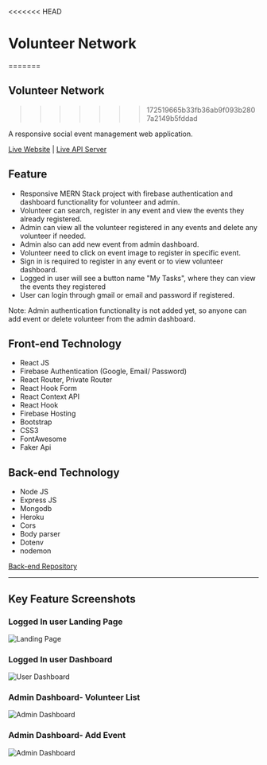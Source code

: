 <<<<<<< HEAD
# Volunteer Network
=======
## Volunteer Network
>>>>>>> 172519665b33fb36ab9f093b2807a2149b5fddad

A responsive social event management web application.

[Live Website](https://volunteer-network-6c5bc.firebaseapp.com/) | [Live API Server](https://volunteer-network-react.herokuapp.com)

## Feature

- Responsive MERN Stack project with firebase authentication and dashboard functionality for volunteer and admin.
- Volunteer can search, register in any event and view the events they already registered.
- Admin can view all the volunteer registered in any events and delete any volunteer if needed.
- Admin also can add new event from admin dashboard.
- Volunteer need to click on event image to register in specific event.
- Sign in is required to register in any event or to view volunteer dashboard.
- Logged in user will see a button name "My Tasks", where they can view the events they registered
- User can login through gmail or email and password if registered.

Note: Admin authentication functionality is not added yet, so anyone can add event or delete volunteer from the admin dashboard.

## Front-end Technology

- React JS
- Firebase Authentication (Google, Email/ Password)
- React Router, Private Router
- React Hook Form
- React Context API
- React Hook
- Firebase Hosting
- Bootstrap
- CSS3
- FontAwesome
- Faker Api

## Back-end Technology

- Node JS
- Express JS
- Mongodb
- Heroku
- Cors
- Body parser
- Dotenv
- nodemon

[Back-end Repository](https://github.com/faisalcep/volunteer_network_server)

---

## Key Feature Screenshots

### Logged In user Landing Page

![Landing Page](https://faisalcep.github.io/volunteer_network_client/screenshots/front-page.png)

### Logged In user Dashboard

![User Dashboard](https://faisalcep.github.io/volunteer_network_client/screenshots/user-dashboard.png)

### Admin Dashboard- Volunteer List

![Admin Dashboard](https://faisalcep.github.io/volunteer_network_client/screenshots/admin-dashboard.png)

### Admin Dashboard- Add Event

![Admin Dashboard](https://faisalcep.github.io/volunteer_network_client/screenshots/add-event.png)
